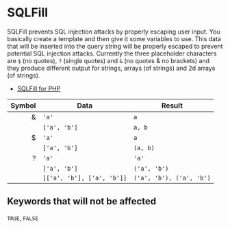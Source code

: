# SQLFill
SQLFill prevents SQL injection attacks by properly escaping user input. You basically create a template and then give it some variables to use. This data that will be inserted into the query string will be properly escaped to prevent potential SQL injection attacks. Currently the three placeholder characters are `$` (no quotes), `?` (single quotes) and `&` (no quotes & no brackets) and they produce different output for strings, arrays (of strings) and 2d arrays (of strings).
- [SQLFill for PHP](https://github.com/UnrealSecurity/SQLFill/tree/main/sqlfill/php)

| Symbol 	| Data 	| Result 	|
|-:	|-	|-	|
| & 	| `'a'` 	| `a` 	|
|  	| `['a', 'b']` 	| `a, b` 	|
| $ 	| `'a'` 	| `a` 	|
|  	| `['a', 'b']` 	| `(a, b)` 	|
| ? 	| `'a'` 	| `'a'` 	|
|  	| `['a', 'b']` 	| `('a', 'b')` 	|
|  	| `[['a', 'b'], ['a', 'b']]` 	| `('a', 'b'), ('a', 'b')` 	|

## Keywords that will not be affected
`TRUE`, `FALSE`
